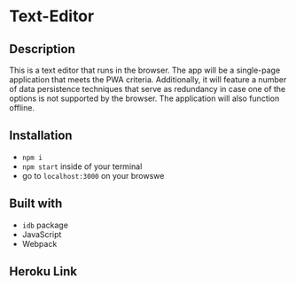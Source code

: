 # Text-Editor

## Description

This is a text editor that runs in the browser. The app will be a single-page application that meets the PWA criteria. Additionally, it will feature a number of data persistence techniques that serve as redundancy in case one of the options is not supported by the browser. The application will also function offline.

## Installation
 - ```npm i```
 - ```npm start``` inside of your terminal
 - go to ```localhost:3000``` on your browswe

## Built with
 - ```idb``` package
 - JavaScript
 - Webpack

## Heroku Link
